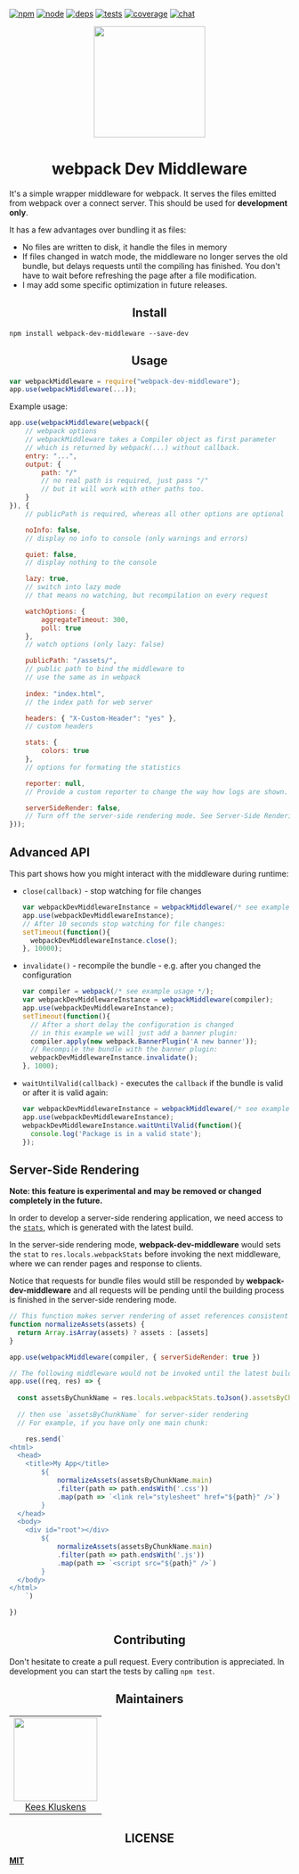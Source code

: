 [![npm][npm]][npm-url]
[![node][node]][node-url]
[![deps][deps]][deps-url]
[![tests][tests]][tests-url]
[![coverage][cover]][cover-url]
[![chat][chat]][chat-url]

<div align="center">
  <a href="https://github.com/webpack/webpack">
    <img width="200" height="200"
      src="https://webpack.js.org/assets/icon-square-big.svg">
  </a>
  <h1>webpack Dev Middleware</h1>
</div>

It's a simple wrapper middleware for webpack. It serves the files emitted from webpack over a connect server. This should be used for **development only**.

It has a few advantages over bundling it as files:

* No files are written to disk, it handle the files in memory
* If files changed in watch mode, the middleware no longer serves the old bundle, but delays requests until the compiling has finished. You don't have to wait before refreshing the page after a file modification.
* I may add some specific optimization in future releases.

<h2 align="center">Install</h2>

```
npm install webpack-dev-middleware --save-dev
```

<h2 align="center">Usage</h2>

``` javascript
var webpackMiddleware = require("webpack-dev-middleware");
app.use(webpackMiddleware(...));
```

Example usage:

``` javascript
app.use(webpackMiddleware(webpack({
	// webpack options
	// webpackMiddleware takes a Compiler object as first parameter
	// which is returned by webpack(...) without callback.
	entry: "...",
	output: {
		path: "/"
		// no real path is required, just pass "/"
		// but it will work with other paths too.
	}
}), {
	// publicPath is required, whereas all other options are optional

	noInfo: false,
	// display no info to console (only warnings and errors)

	quiet: false,
	// display nothing to the console

	lazy: true,
	// switch into lazy mode
	// that means no watching, but recompilation on every request

	watchOptions: {
		aggregateTimeout: 300,
		poll: true
	},
	// watch options (only lazy: false)

	publicPath: "/assets/",
	// public path to bind the middleware to
	// use the same as in webpack
	
	index: "index.html",
	// the index path for web server

	headers: { "X-Custom-Header": "yes" },
	// custom headers

	stats: {
		colors: true
	},
	// options for formating the statistics

	reporter: null,
	// Provide a custom reporter to change the way how logs are shown.

	serverSideRender: false,
	// Turn off the server-side rendering mode. See Server-Side Rendering part for more info.
}));
```

## Advanced API

This part shows how you might interact with the middleware during runtime:

* `close(callback)` - stop watching for file changes
	```js
	var webpackDevMiddlewareInstance = webpackMiddleware(/* see example usage */);
	app.use(webpackDevMiddlewareInstance);
	// After 10 seconds stop watching for file changes:
	setTimeout(function(){
	  webpackDevMiddlewareInstance.close();
	}, 10000);
	```

* `invalidate()` - recompile the bundle - e.g. after you changed the configuration
	```js
	var compiler = webpack(/* see example usage */);
	var webpackDevMiddlewareInstance = webpackMiddleware(compiler);
	app.use(webpackDevMiddlewareInstance);
	setTimeout(function(){
	  // After a short delay the configuration is changed
	  // in this example we will just add a banner plugin:
	  compiler.apply(new webpack.BannerPlugin('A new banner'));
	  // Recompile the bundle with the banner plugin:
	  webpackDevMiddlewareInstance.invalidate();
	}, 1000);
	```

* `waitUntilValid(callback)` - executes the `callback` if the bundle is valid or after it is valid again:
	```js
	var webpackDevMiddlewareInstance = webpackMiddleware(/* see example usage */);
	app.use(webpackDevMiddlewareInstance);
	webpackDevMiddlewareInstance.waitUntilValid(function(){
	  console.log('Package is in a valid state');
	});
	```

## Server-Side Rendering

**Note: this feature is experimental and may be removed or changed completely in the future.**

In order to develop a server-side rendering application, we need access to the [`stats`](https://github.com/webpack/docs/wiki/node.js-api#stats), which is generated with the latest build.

In the server-side rendering mode, __webpack-dev-middleware__ would sets the `stat` to `res.locals.webpackStats` before invoking the next middleware, where we can render pages and response to clients.

Notice that requests for bundle files would still be responded by __webpack-dev-middleware__ and all requests will be pending until the building process is finished in the server-side rendering mode.

```javascript
// This function makes server rendering of asset references consistent with different webpack chunk/entry confiugrations
function normalizeAssets(assets) {
  return Array.isArray(assets) ? assets : [assets]
}

app.use(webpackMiddleware(compiler, { serverSideRender: true })

// The following middleware would not be invoked until the latest build is finished.
app.use((req, res) => {
  
  const assetsByChunkName = res.locals.webpackStats.toJson().assetsByChunkName
  
  // then use `assetsByChunkName` for server-sider rendering
  // For example, if you have only one main chunk:

	res.send(`
<html>
  <head>
    <title>My App</title>
		${
			normalizeAssets(assetsByChunkName.main)
			.filter(path => path.endsWith('.css'))
			.map(path => `<link rel="stylesheet" href="${path}" />`)
		}
  </head>
  <body>
    <div id="root"></div>
		${
			normalizeAssets(assetsByChunkName.main)
			.filter(path => path.endsWith('.js'))
			.map(path => `<script src="${path}" />`)
		}
  </body>
</html>		
	`)

})
```

<h2 align="center">Contributing</h2>

Don't hesitate to create a pull request. Every contribution is appreciated. In development you can start the tests by calling `npm test`.

<h2 align="center">Maintainers</h2>

<table>
  <tbody>
    <tr>
      <td align="center">
        <img width="150 height="150"
        src="https://avatars.githubusercontent.com/SpaceK33z?v=3">
        <br />
        <a href="https://github.com/SpaceK33z">Kees Kluskens</a>
      </td>
    <tr>
  <tbody>
</table>


<h2 align="center">LICENSE</h2>

#### [MIT](./LICENSE)

[npm]: https://img.shields.io/npm/v/webpack-dev-middleware.svg
[npm-url]: https://npmjs.com/package/webpack-dev-middleware

[node]: https://img.shields.io/node/v/webpack-dev-middleware.svg
[node-url]: https://nodejs.org

[deps]: https://david-dm.org/webpack/webpack-dev-middleware.svg
[deps-url]: https://david-dm.org/webpack/webpack-dev-middleware

[tests]: http://img.shields.io/travis/webpack/webpack-dev-middleware.svg
[tests-url]: https://travis-ci.org/webpack/webpack-dev-middleware

[cover]: https://codecov.io/gh/webpack/webpack-dev-middleware/branch/master/graph/badge.svg
[cover-url]: https://codecov.io/gh/webpack/webpack-dev-middleware

[chat]: https://badges.gitter.im/webpack/webpack.svg
[chat-url]: https://gitter.im/webpack/webpack

